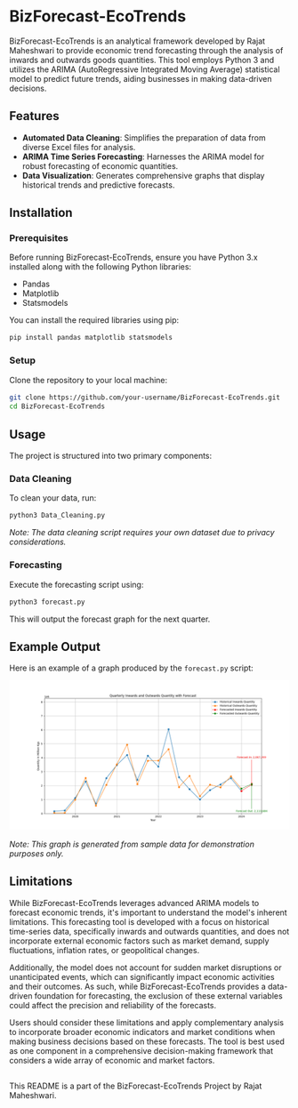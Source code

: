 ﻿
# BizForecast-EcoTrends

BizForecast-EcoTrends is an analytical framework developed by Rajat Maheshwari to provide economic trend forecasting through the analysis of inwards and outwards goods quantities. This tool employs Python 3 and utilizes the ARIMA (AutoRegressive Integrated Moving Average) statistical model to predict future trends, aiding businesses in making data-driven decisions.

## Features
- **Automated Data Cleaning**: Simplifies the preparation of data from diverse Excel files for analysis.
- **ARIMA Time Series Forecasting**: Harnesses the ARIMA model for robust forecasting of economic quantities.
- **Data Visualization**: Generates comprehensive graphs that display historical trends and predictive forecasts.

## Installation

### Prerequisites
Before running BizForecast-EcoTrends, ensure you have Python 3.x installed along with the following Python libraries:
- Pandas
- Matplotlib
- Statsmodels

You can install the required libraries using pip:
```bash
pip install pandas matplotlib statsmodels
```

### Setup
Clone the repository to your local machine:
```bash
git clone https://github.com/your-username/BizForecast-EcoTrends.git
cd BizForecast-EcoTrends
```

## Usage
The project is structured into two primary components:

### Data Cleaning
To clean your data, run:
```bash
python3 Data_Cleaning.py
```
*Note: The data cleaning script requires your own dataset due to privacy considerations.*

### Forecasting
Execute the forecasting script using:
```bash
python3 forecast.py
```
This will output the forecast graph for the next quarter.

## Example Output
Here is an example of a graph produced by the `forecast.py` script:

![Quarterly Inwards and Outwards Quantity with Forecast](forecast_graph.png)

*Note: This graph is generated from sample data for demonstration purposes only.*

## Limitations
While BizForecast-EcoTrends leverages advanced ARIMA models to forecast economic trends, it's important to understand the model's inherent limitations. This forecasting tool is developed with a focus on historical time-series data, specifically inwards and outwards quantities, and does not incorporate external economic factors such as market demand, supply fluctuations, inflation rates, or geopolitical changes.

Additionally, the model does not account for sudden market disruptions or unanticipated events, which can significantly impact economic activities and their outcomes. As such, while BizForecast-EcoTrends provides a data-driven foundation for forecasting, the exclusion of these external variables could affect the precision and reliability of the forecasts.

Users should consider these limitations and apply complementary analysis to incorporate broader economic indicators and market conditions when making business decisions based on these forecasts. The tool is best used as one component in a comprehensive decision-making framework that considers a wide array of economic and market factors.


##
This README is a part of the BizForecast-EcoTrends Project by Rajat Maheshwari.





